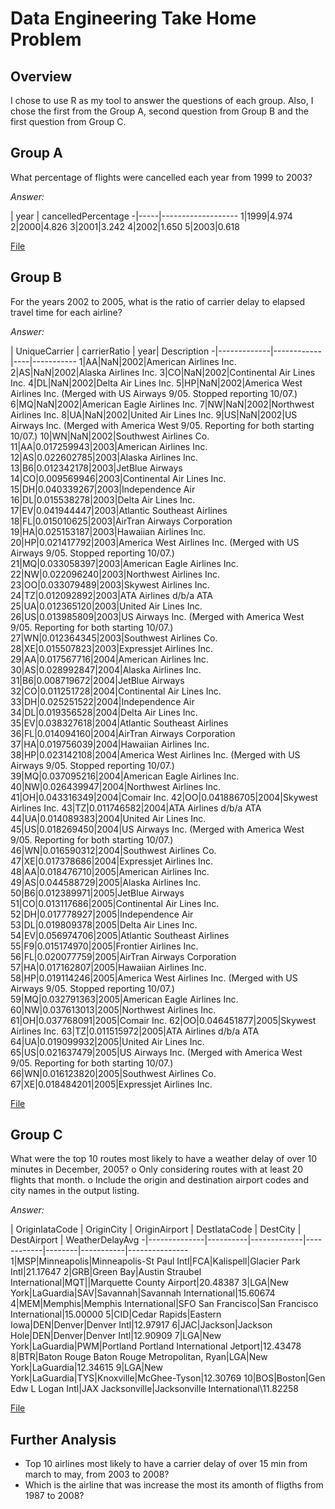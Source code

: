 # Data Engineering Take Home Problem

## Overview

I chose to use R as my tool to answer the questions of each group. Also, I chose the first from
the Group A, second question from Group B and the first question from Group C.

## Group A

What percentage of flights were cancelled each year from 1999 to 2003?

*Answer:*

 | year | cancelledPercentage
-|-----|-------------------
1|1999|4.974
2|2000|4.826
3|2001|3.242
4|2002|1.650
5|2003|0.618

[File](cancelled_figths_99_03.R)

## Group B

For the years 2002 to 2005, what is the ratio of carrier delay to elapsed travel time for each airline?

*Answer:*

 | UniqueCarrier | carrierRatio | year| Description
-|-------------|------------|----|-----------
1|AA|NaN|2002|American Airlines Inc.
2|AS|NaN|2002|Alaska Airlines Inc.
3|CO|NaN|2002|Continental Air Lines Inc.
4|DL|NaN|2002|Delta Air Lines Inc.
5|HP|NaN|2002|America West Airlines Inc. (Merged with US Airways 9/05. Stopped reporting 10/07.)
6|MQ|NaN|2002|American Eagle Airlines Inc.
7|NW|NaN|2002|Northwest Airlines Inc.
8|UA|NaN|2002|United Air Lines Inc.
9|US|NaN|2002|US Airways Inc. (Merged with America West 9/05. Reporting for both starting 10/07.)
10|WN|NaN|2002|Southwest Airlines Co.
11|AA|0.017259943|2003|American Airlines Inc.
12|AS|0.022602785|2003|Alaska Airlines Inc.
13|B6|0.012342178|2003|JetBlue Airways
14|CO|0.009569946|2003|Continental Air Lines Inc.
15|DH|0.040339267|2003|Independence Air
16|DL|0.015538278|2003|Delta Air Lines Inc.
17|EV|0.041944447|2003|Atlantic Southeast Airlines
18|FL|0.015010625|2003|AirTran Airways Corporation
19|HA|0.025153187|2003|Hawaiian Airlines Inc.
20|HP|0.021417792|2003|America West Airlines Inc. (Merged with US Airways 9/05. Stopped reporting 10/07.)
21|MQ|0.033058397|2003|American Eagle Airlines Inc.
22|NW|0.022096240|2003|Northwest Airlines Inc.
23|OO|0.033079489|2003|Skywest Airlines Inc.
24|TZ|0.012092892|2003|ATA Airlines d/b/a ATA
25|UA|0.012365120|2003|United Air Lines Inc.
26|US|0.013985809|2003|US Airways Inc. (Merged with America West 9/05. Reporting for both starting 10/07.)
27|WN|0.012364345|2003|Southwest Airlines Co.
28|XE|0.015507823|2003|Expressjet Airlines Inc.
29|AA|0.017567716|2004|American Airlines Inc.
30|AS|0.028992847|2004|Alaska Airlines Inc.
31|B6|0.008719672|2004|JetBlue Airways
32|CO|0.011251728|2004|Continental Air Lines Inc.
33|DH|0.025251522|2004|Independence Air
34|DL|0.019356528|2004|Delta Air Lines Inc.
35|EV|0.038327618|2004|Atlantic Southeast Airlines
36|FL|0.014094160|2004|AirTran Airways Corporation
37|HA|0.019756039|2004|Hawaiian Airlines Inc.
38|HP|0.023142108|2004|America West Airlines Inc. (Merged with US Airways 9/05. Stopped reporting 10/07.)
39|MQ|0.037095216|2004|American Eagle Airlines Inc.
40|NW|0.026439947|2004|Northwest Airlines Inc.
41|OH|0.043316349|2004|Comair Inc.
42|OO|0.041886705|2004|Skywest Airlines Inc.
43|TZ|0.011746582|2004|ATA Airlines d/b/a ATA
44|UA|0.014089383|2004|United Air Lines Inc.
45|US|0.018269450|2004|US Airways Inc. (Merged with America West 9/05. Reporting for both starting 10/07.)
46|WN|0.016590312|2004|Southwest Airlines Co.
47|XE|0.017378686|2004|Expressjet Airlines Inc.
48|AA|0.018476710|2005|American Airlines Inc.
49|AS|0.044588729|2005|Alaska Airlines Inc.
50|B6|0.012389971|2005|JetBlue Airways
51|CO|0.013117686|2005|Continental Air Lines Inc.
52|DH|0.017778927|2005|Independence Air
53|DL|0.019809378|2005|Delta Air Lines Inc.
54|EV|0.056974706|2005|Atlantic Southeast Airlines
55|F9|0.015174970|2005|Frontier Airlines Inc.
56|FL|0.020077759|2005|AirTran Airways Corporation
57|HA|0.017162807|2005|Hawaiian Airlines Inc.
58|HP|0.019114246|2005|America West Airlines Inc. (Merged with US Airways 9/05. Stopped reporting 10/07.)
59|MQ|0.032791363|2005|American Eagle Airlines Inc.
60|NW|0.037613013|2005|Northwest Airlines Inc.
61|OH|0.037768091|2005|Comair Inc.
62|OO|0.046451877|2005|Skywest Airlines Inc.
63|TZ|0.011515972|2005|ATA Airlines d/b/a ATA
64|UA|0.019099932|2005|United Air Lines Inc.
65|US|0.021637479|2005|US Airways Inc. (Merged with America West 9/05. Reporting for both starting 10/07.)
66|WN|0.016123820|2005|Southwest Airlines Co.
67|XE|0.018484201|2005|Expressjet Airlines Inc.

[File](carrier_delay_ratio_02_05.R)

## Group C

What were the top 10 routes most likely to have a weather delay of over 10
minutes in December, 2005?
o Only considering routes with at least 20 flights that month.
o Include the origin and destination airport codes and city names in the
output listing.

*Answer:*

 | OriginIataCode | OriginCity | OriginAirport | DestIataCode | DestCity | DestAirport | WeatherDelayAvg
-|--------------|----------|-------------|------------|--------|-----------|---------------
1|MSP|Minneapolis|Minneapolis-St Paul Intl|FCA|Kalispell|Glacier Park Intl|21.17647
2|GRB|Green Bay|Austin Straubel International|MQT|<NA>|Marquette County Airport|20.48387
3|LGA|New York|LaGuardia|SAV|Savannah|Savannah International|15.60674
4|MEM|Memphis|Memphis International|SFO San Francisco|San Francisco International|15.00000
5|CID|Cedar Rapids|Eastern Iowa|DEN|Denver|Denver Intl|12.97917
6|JAC|Jackson|Jackson Hole|DEN|Denver|Denver Intl|12.90909
7|LGA|New York|LaGuardia|PWM|Portland Portland International Jetport|12.43478
8|BTR|Baton Rouge Baton Rouge Metropolitan, Ryan|LGA|New York|LaGuardia|12.34615
9|LGA|New York|LaGuardia|TYS|Knoxville|McGhee-Tyson|12.30769
10|BOS|Boston|Gen Edw L Logan Intl|JAX  Jacksonville|Jacksonville International\11.82258

[File](weather_delay_dec_05.R)

## Further Analysis

- Top 10 airlines most likely to have a carrier delay of over 15 min from march to may, from 2003 to 2008?
- Which is the airline that was increase the most its amonth of fligths from 1987 to 2008?

